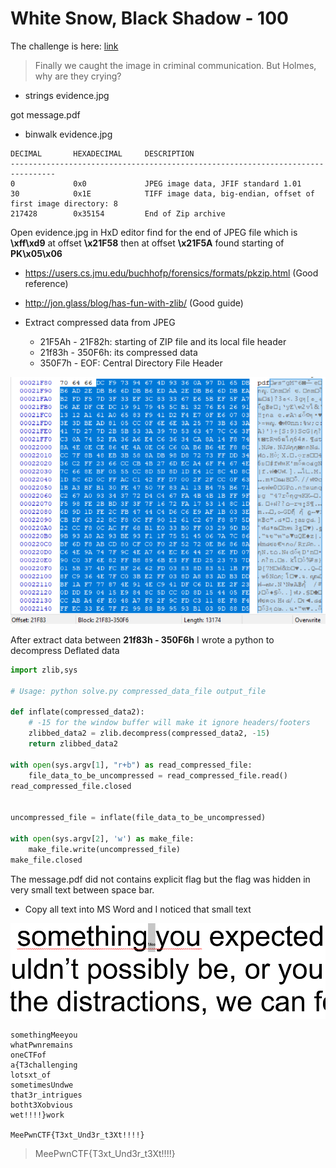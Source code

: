 # __White Snow, Black Shadow - 100__
The challenge is here: [link](files/evidence.jpg)

> Finally we caught the image in criminal communication. But Holmes, why are they crying?


* strings evidence.jpg

got message.pdf

* binwalk evidence.jpg
```
DECIMAL       HEXADECIMAL     DESCRIPTION
--------------------------------------------------------------------------------
0             0x0             JPEG image data, JFIF standard 1.01
30            0x1E            TIFF image data, big-endian, offset of first image directory: 8
217428        0x35154         End of Zip archive
```

Open evidence.jpg in HxD editor find for the end of JPEG file which is **\xff\xd9** at offset **\x21F58** then at offset **\x21F5A** found starting of **PK\x05\x06**

* https://users.cs.jmu.edu/buchhofp/forensics/formats/pkzip.html (Good reference)
* http://jon.glass/blog/has-fun-with-zlib/ (Good guide)

* Extract compressed data from JPEG
	* 21F5Ah - 21F82h: starting of ZIP file and its local file header
	* 21f83h - 350F6h: its compressed data
	* 350F7h - EOF: Central Directory File Header

![1.PNG](files/1.PNG)

After extract data between **21f83h - 350F6h** I wrote a python to decompress Deflated data 
```python
import zlib,sys

# Usage: python solve.py compressed_data_file output_file

def inflate(compressed_data2):
	# -15 for the window buffer will make it ignore headers/footers
	zlibbed_data2 = zlib.decompress(compressed_data2, -15)
	return zlibbed_data2

with open(sys.argv[1], "r+b") as read_compressed_file:
	file_data_to_be_uncompressed = read_compressed_file.read()
read_compressed_file.closed


uncompressed_file = inflate(file_data_to_be_uncompressed)

with open(sys.argv[2], 'w') as make_file:
	make_file.write(uncompressed_file)
make_file.closed
```

The message.pdf did not contains explicit flag but the flag was hidden in very small text between space bar.

* Copy all text into MS Word and I noticed that small text

![2.PNG](files/2.PNG)

```
somethingMeeyou
whatPwnremains
oneCTFof
a{T3challenging
lotsxt_of
sometimesUndwe
that3r_intrigues
botht3Xobvious
wet!!!!}work

MeePwnCTF{T3xt_Und3r_t3Xt!!!!}
```

> MeePwnCTF{T3xt_Und3r_t3Xt!!!!}
